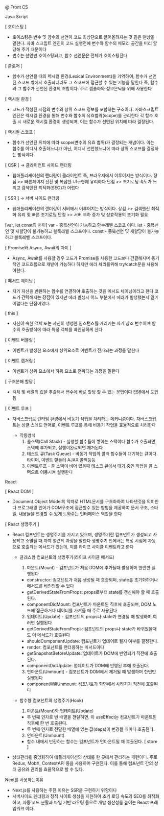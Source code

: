 @ Front CS

Java Script

  [ 호이스팅 ]
  - 호이스팅은 변수 및 함수의 선언이 코드 최상단으로 끌어올려지는 것 같은 현상을 말한다. 자바 스크립트 엔진이 코드 실행전에 변수와 함수의 메모리
    공간을 미리 할당해 주기 때문이다
  - 변수는 선언만 호이스팅되고, 함수 선언문은 전체가 호이스팅된다
  
  [ 클로저 ]
  - 함수가 선언될 때의 렉시컬 환경(Lexical Environment)을 기억하여, 함수가 선언된 스코프 밖에서 호출되더라도 그 스코프에 접근할 수 있는 기능을 말한다
    즉, 함수와 그 함수가 선언된 환경의 조합이다. 주로 캡슐화와 정보은닉을 위해 사용한다
  
  [ 렉시컬 환경 ]
  - 코드가 작성된 시점의 변수와 상위 스코프 정보를 포함하는 구조이다. 자바스크립트 엔진은 렉시컬 환경을 통해 변수와 함수의 유효범위(scope)를 관리한다
    각 함수 호출 시 새로운 렉시컬 환경이 생성되며, 이는 함수가 선언된 위치에 따라 결정된다.

  [ 렉시컬 스코프 ] 
  - 함수가 선언된 위치에 따라 scope(변수의 유효 범위)가 결정되는 개념이다. 이는 함수를 어디서 호출하느냐가 아닌, 어디서 선언했느냐에 따라 상위
    스코프를 결정하는 방식이다.

  [ CSR ] -> 클라이언트 사이드 랜더링
  - 웹애플리케이션의 랜더링이 클라이언트 즉, 브라우저에서 이루어지는 방식이다.
    장점 >> 빠른페이지 전환 및 복잡한 UI구현에 유리하다
    단점 >> 초기로딩 속도가 느리고 검색엔진 최적화(SEO)가 어렵다

  [ SSR ] -> 서버 사이드 랜더링
  - 웹애플리케이션의 랜더링이 서버에서 이루어지는 방식이다.
    장점 >> 검색엔진 최적화 유리 및 빠른 초기로딩
    단점 >> 서버 부하 증가 및 상효작용의 초기화 필요    

  [var, let const의 차이]
    var - 중복선언이 가능하고 함수레벨 스코프 이다.
    let - 중복선언 및 재할당이 불가능하고 블록레벨 스코프이다.
    const - 중복선언 및 재할당이 불가능하고 블록레벨 스코프이다.

  [ Promise와 Async, Await의 차이 ]
  - Async, Await를 사용할 경우 코드가 Promise를 사용한 코드보다 간결해지며 동기적인 코드흐름으로 개발이 가능하다 하지만 
    에러 처리를위해 try/catch문을 사용해야한다.

  [ 메서드 체이닝 ]
  - 자기 자신을 반환하는 함수를 연결하여 호출하는 것을 메서드 체이닝이라고 한다 코드가 간략해지는 장점이 있지만 에러 발생시 어느 부분에서
    에러가 발생했는지 알기 어렵다는 단점이있다.

  [ this ]
  - 자신이 속한 객체 또는 자신이 생성한 인스턴스를 가리키는 자기 참조 변수이며 함수의 호출방식에 따라 특정 객체를 바인딩하게 된다

  [ 이벤트 버블링 ]
  - 이벤트가 발생한 요소에서 상위요소로 이벤트가 전파되는 과정을 말한다

  [ 이벤트 캡쳐링 ]
  - 이벤트가 상위 요소에서 하위 요소로 전파되는 과정을 말한다

  [ 구조분해 할당 ]
  - 객체 및 배열의 값을 추출해서 변수에 바로 할당 할 수 있는 문법이다 ES6에서 도입됨

  [ 이벤트 루프 ]
  - 자바스크립트 런타임 환경에서 비동기 작업을 처리하는 메커니즘이다. 자바스크립트는 싱글 스레드 언어로, 이벤트 루프를 통해
    비동기 작업을 효율적으로 처리한다

    * 작동방식
      1. 콜스택(Call Stack) - 실행할 함수들이 쌓이는 스택이다 함수가 호출되면 스택에 추가되고, 실행이완료되면 제거된다
      2. 테스트 큐(Task Queue) - 비동기 작업의 콜백 함수들이 대기하는 큐이다. 타이머, 이벤트 핸들러 AJAX 콜백등등
      3. 이벤트루프 - 콜 스택이 비어 있을때 테스크 큐에서 대기 중인 작업을 콜 스택으로 이동시켜 실행한다

React

  [ React DOM ]
  - Document Object Model의 약자로 HTML문서를 구조화하여 나타낸것을 의미한다 프로그래밍 언어가 DOM구조에 접근할수 있는 방법을 제공하여
    문서 구조, 스타일, 내용들을 변경할 수 있게 도와주는 인터페이스 역할을 한다

  [ React 생명주기 ]
  - React 컴포넌트는 생명주기를 가지고 있으며, 생명주기란 컴포넌트가 생성되고 사용되고 소멸될 때 까지 일련의 과정을 말한다
    생명주기 안에서는 특정 시점에 자동으로 호출되는 메서드가 있는데, 이를 라이프 사이클 이벤트라고 한다

    * 클래스형 컴포넌트의 생명주기(라이프 사이클 메서드)
      1. 마운트(Mount) - 컴포넌트가 처음 DOM에 추가될때 발생하며 한번만 실행된다
        - constructor: 컴포넌트가 처음 생성될 때 호출되며, state를 초기화하거나 메서드를 바인딩할 수 있다
        - getDerivedStateFromProps: props로부터 state를 갱신해야 할 때 호출된다.
        - componentDidMount: 컴포넌트가 마운트된 직후에 호출되며, DOM 노드에 접근하거나 데이터를 가져올 때 주로 사용된다     

      2. 업데이트(Update) - 컴포넌트의 props나 state가 변경될 때 발생하며 여러번 실행된다
        - getDerivedStateFromProps: 컴포넌트의 props나 state가 바뀌었을때도 이 메서드가 호출된다
        - shouldComponentUpdate: 컴포넌트가 업데이트 될지 여부를 결정한다.
        - render: 컴포넌트를 랜더링하는 메서드이다
        - getSnapshotBeforeUpdate: 업데이트가 DOM에 반영되기 직전에 호출된다.
        - componentDidUpdate: 업데이트가 DOM에 반영된 후에 호출된다.

      3. 언마운트(Unmount) - 컴포넌트가 DOM에서 제거될 때 발생하며 한번만 실행된다
        - componentWillUnmount: 컴포넌트가 화면에서 사라지기 직전에 호출된다

    * 함수형 컴포넌트의 생명주기(Hook)
      1. 마운트(Mount)와 업데이트(Update)
        - 두 번째 인자로 빈 배열을 전달하면, 이 useEffect는 컴포넌트가 마운트된 직후에 한 번 호출된다.
        - 두 번째 인자로 전달한 배열에 있는 값(deps)이 변경될 때마다 호출된다.
      2. 언마운트(Unmount)
        - 함수 내에서 반환하는 함수는 컴포넌트가 언마운트될 때 호출된다.
  [ store ]
   - 상태관리를 중앙화하여 애플리케이션의 상태를 한 곳에서 관리하는 패턴이다. 주로 Redux, MobX, ContextAPI 등을 사용하여 구현된다.
     이를 통해 컴포넌트 간의 상태 공유와 관리를 효율적으로 할 수 있다. 

Next를 사용하는이유
  - Next.js를 사용하는 주된 이유는 SSR을 구현하기 위함이다
  - 서버사이드 렌더링과 정적 사이트 생성을 지원하여 초기 로딩 속도와 SEO를 최적화하고, 자동 코드 분활과 파일 기반 라우팅
    등으로 개발 생산성을 높이는 React 프레임워크 이다.
